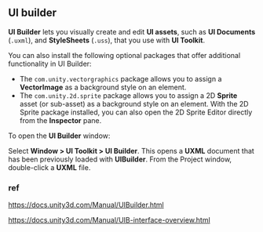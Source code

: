 ## UI builder 

**UI Builder** lets you visually create and edit **UI assets**, such as **UI Documents** (`.uxml`), and **StyleSheets** (`.uss`), that you use with **UI Toolkit**.

You can also install the following optional packages that offer additional functionality in UI Builder:

- The `com.unity.vectorgraphics` package allows you to assign a **VectorImage** as a background style on an element.
- The `com.unity.2d.sprite` package allows you to assign a 2D **Sprite** asset (or sub-asset) as a background style on an element. With the 2D Sprite package installed, you can also open the 2D Sprite Editor directly from the **Inspector** pane.

To open the **UI Builder** window:

Select **Window > UI Toolkit > UI Builder**. This opens a **UXML** document that has been previously loaded with **UIBuilder**. From the Project window, double-click a **UXML** file.





### ref 

https://docs.unity3d.com/Manual/UIBuilder.html

https://docs.unity3d.com/Manual/UIB-interface-overview.html

